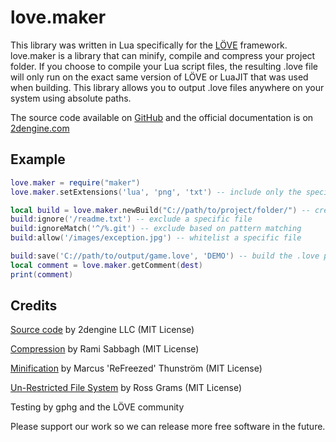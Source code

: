 # love.maker
This library was written in Lua specifically for the [LÖVE](https://love2d.org) framework.
love.maker is a library that can minify, compile and compress your project folder.
If you choose to compile your Lua script files, the resulting .love file will only run on the exact same version of LÖVE or LuaJIT that was used when building.
This library allows you to output .love files anywhere on your system using absolute paths.


The source code available on [GitHub](https://github.com/2dengine/love.maker) and the official documentation is on [2dengine.com](https://2dengine.com/doc/maker.html)

## Example

```Lua
love.maker = require("maker")
love.maker.setExtensions('lua', 'png', 'txt') -- include only the specified extensions

local build = love.maker.newBuild("C://path/to/project/folder/") -- create from source folder
build:ignore('/readme.txt') -- exclude a specific file
build:ignoreMatch('^/%.git') -- exclude based on pattern matching
build:allow('/images/exception.jpg') -- whitelist a specific file

build:save('C://path/to/output/game.love', 'DEMO') -- build the .love project file
local comment = love.maker.getComment(dest)
print(comment)
```

## Credits
[Source code](https://github.com/2dengine/love.maker) by 2dengine LLC (MIT License)

[Compression](https://github.com/Rami-Sabbagh/LoveZip) by Rami Sabbagh (MIT License) 

[Minification](https://github.com/ReFreezed/DumbLuaParser) by Marcus 'ReFreezed' Thunström (MIT License) 

[Un-Restricted File System](https://github.com/rgrams/urfs) by Ross Grams (MIT License)  

Testing by gphg and the LÖVE community

Please support our work so we can release more free software in the future.

